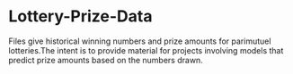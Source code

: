 Lottery-Prize-Data
==================

Files give historical winning numbers and prize amounts for parimutuel lotteries.The intent is to provide material for projects involving models that predict prize amounts based on the numbers drawn.


